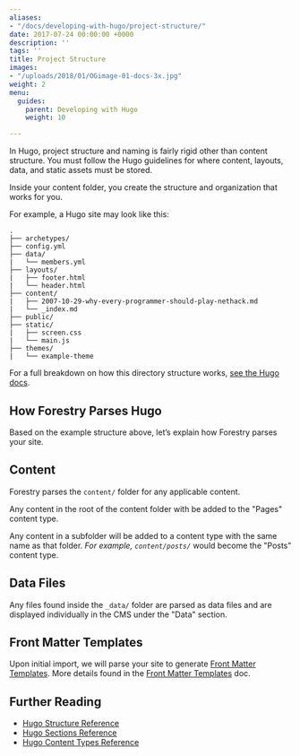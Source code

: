 ```yaml
---
aliases:
- "/docs/developing-with-hugo/project-structure/"
date: 2017-07-24 00:00:00 +0000
description: ''
tags: ''
title: Project Structure
images:
- "/uploads/2018/01/OGimage-01-docs-3x.jpg"
weight: 2
menu:
  guides:
    parent: Developing with Hugo
    weight: 10

---
```

In Hugo, project structure and naming is fairly rigid other than content structure. You must follow the Hugo guidelines for where content, layouts, data, and static assets must be stored.

Inside your content folder, you create the structure and organization that works for you.

For example, a Hugo site may look like this:

```
.
├── archetypes/ 
├── config.yml
├── data/
|   └── members.yml
├── layouts/
|   ├── footer.html
|   └── header.html
├── content/
|   ├── 2007-10-29-why-every-programmer-should-play-nethack.md
|   └── _index.md
├── public/
├── static/
|   ├── screen.css
|   └── main.js
├── themes/
|   └── example-theme

```

For a full breakdown on how this directory structure works, [see the Hugo docs](https://gohugo.io/getting-started/directory-structure/).

## How Forestry Parses Hugo

Based on the example structure above, let’s explain how Forestry parses your site.

## Content

Forestry parses the `content/` folder for any applicable content.

Any content in the root of the content folder with be added to the "Pages" content type.

Any content in a subfolder will be added to a content type with the same name as that folder. *For example, `content/posts/`* would become the "Posts" content type.

## Data Files

Any files found inside the `_data/` folder are parsed as data files and are displayed individually in the CMS under the "Data" section.

## Front Matter Templates

Upon initial import, we will parse your site to generate [Front Matter Templates][1]. More details found in the [Front Matter Templates][1] doc.

## Further Reading
- [Hugo Structure Reference](https://gohugo.io/getting-started/directory-structure/)
- [Hugo Sections Reference](https://gohugo.io/content-management/organization/)
- [Hugo Content Types Reference](https://gohugo.io/content-management/types/)

[1]: /docs/settings/front-matter-templates/
